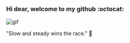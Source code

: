 ### Hi dear, welcome to my github :octocat:


![gif](https://web.archive.org/web/20090821185927/http://geocities.com/SiliconValley/Peaks/8552/reviews/images/computer.gif)

"Slow and steady wins the race."    :turtle:



<!--
**DannielWhatever/dannielwhatever** is a ✨ _special_ ✨ repository because its `README.md` (this file) appears on your GitHub profile.

Here are some ideas to get you started:

- 🔭 I’m currently working on ...
- 🌱 I’m currently learning ...
- 👯 I’m looking to collaborate on ...
- 🤔 I’m looking for help with ...
- 💬 Ask me about ...
- 📫 How to reach me: ...
- 😄 Pronouns: ...
- ⚡ Fun fact: ...
-->
